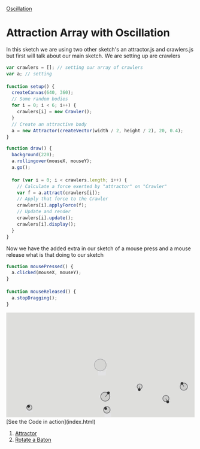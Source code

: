 [Oscillation](./)

# Attraction Array with Oscillation
In this sketch we are using two other sketch's an attractor.js and crawlers.js but first will talk about our main sketch.  We are setting up are crawlers


```js
var crawlers = []; // setting our array of crawlers
var a; // setting

function setup() {
  createCanvas(640, 360);
  // Some random bodies
  for i = 0; i < 6; i++) {
    crawlers[i] = new Crawler();
  }
  // Create an attractive body
  a = new Attractor(createVector(width / 2, height / 2), 20, 0.4);
}
```

```js
function draw() {
  background(220);
  a.rollingover(mouseX, mouseY);
  a.go();

  for (var i = 0; i < crawlers.length; i++) {
    // Calculate a force exerted by "attractor" on "Crawler"
    var f = a.attract(crawlers[i]);
    // Apply that force to the Crawler
    crawlers[i].applyForce(f);
    // Update and render
    crawlers[i].update();
    crawlers[i].display();
  }
}
```
Now we have the added extra in our sketch of a mouse press and a mouse release what is that doing to our sketch

```js
function mousePressed() {
  a.clicked(mouseX, mouseY);
}

function mouseReleased() {
  a.stopDragging();
}
```
<img src ="img/oscilla.gif"/>
[See the Code in action](index.html)

1. [Attractor](01_attractor/)
2. [Rotate a Baton](02_rotate_a_baton/)
